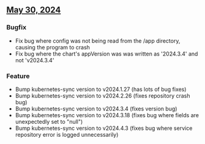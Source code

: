 ## [May 30, 2024](https://github.com/OpsLevel/helm-charts/compare/v0.0.1...v2024.1.1)
### Bugfix
* Fix bug where config was not being read from the /app directory, causing the program to crash
* Fix bug where the chart's appVersion was was written as '2024.3.4' and not 'v2024.3.4'
### Feature
* Bump kubernetes-sync version to v2024.1.27 (has lots of bug fixes)
* Bump kubernetes-sync version to v2024.2.26 (fixes repository crash bug)
* Bump kubernetes-sync version to v2024.3.4 (fixes version bug)
* Bump kubernetes-sync version to v2024.3.18 (fixes bug where fields are unexpectedly set to "null")
* Bump kubernetes-sync version to v2024.4.3 (fixes bug where service repository error is logged unnecessarily)
